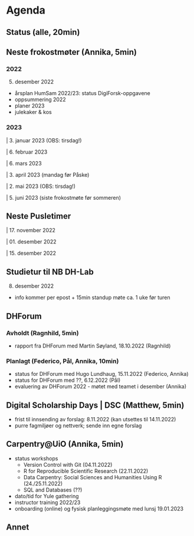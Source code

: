 # Agenda

## Status (alle, 20min)

## Neste frokostmøter (Annika, 5min)

### 2022

5. desember 2022
  - årsplan HumSam 2022/23: status DigiForsk-oppgavene
  - oppsummering 2022
  - planer 2023
  - julekaker & kos

### 2023
| 3. januar 2023 (OBS: tirsdag!)

| 6. februar 2023

| 6. mars 2023

| 3. april 2023 (mandag før Påske)

| 2. mai 2023 (OBS: tirsdag!)

| 5. juni 2023 (siste frokostmøte før sommeren)

## Neste Pusletimer

| 17. november 2022

| 01. desember 2022

| 15. desember 2022

## Studietur til NB DH-Lab

08. desember 2022
  - info kommer per epost + 15min standup møte ca. 1 uke før turen

## DHForum

### Avholdt (Ragnhild, 5min)
- rapport fra DHForum med Martin Søyland, 18.10.2022 (Ragnhild)

### Planlagt (Federico, Pål, Annika, 10min)
- status for DHForum med Hugo Lundhaug, 15.11.2022 (Federico, Annika)
- status for DHForum med ??, 6.12.2022 (Pål)
- evaluering av DHForum 2022 - møtet med teamet i desember (Annika)

## Digital Scholarship Days | DSC (Matthew, 5min)
- frist til innsending av forslag: 8.11.2022 (kan utsettes til 14.11.2022)
- purre fagmiljøer og nettverk; sende inn egne forslag

## Carpentry@UiO (Annika, 5min)
- status workshops
  - Version Control with Git (04.11.2022)
  - R for Reproducible Scientific Research (22.11.2022)
  - Data Carpentry: Social Sciences and Humanities Using R (24./25.11.2022)
  - SQL and Databases (??)
- dato/tid for Yule gathering
- instructor training 2022/23
- onboarding (online) og fysisk planleggingsmøte med lunsj 19.01.2023

## Annet
